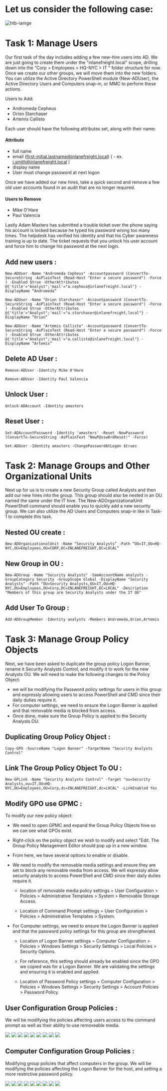 # Let us consider the following case:

![htb-iamge](https://academy.hackthebox.com/storage/modules/74/helping-out.png)

# Task 1: Manage Users

Our first task of the day includes adding a few new-hire users into AD. We are just going to create them under the "inlanefreight.local" scope, drilling down into the "Corp > Employees > HQ-NYC > IT " folder structure for now. Once we create our other groups, we will move them into the new folders. You can utilize the Active Directory PowerShell module (New-ADUser), the Active Directory Users and Computers snap-in, or MMC to perform these actions.

Users to Add:

- Andromeda Cepheus
- Orion Starchaser
- Artemis Callisto

Each user should have the following attributes set, along with their name:
#### Attribute
- full name
- email (first-initial.lastname@inlanefreight.local) ( - ex. j.smith@inlanefreight.local )
- display name
- User must change password at next logon

Once we have added our new hires, take a quick second and remove a few old user accounts found in an audit that are no longer required.
#### Users to Remove
- Mike O'Hare
- Paul Valencia

Lastly Adam Masters has submitted a trouble ticket over the phone saying his account is locked because he typed his password wrong too many times. The helpdesk has verified his identity and that his Cyber awareness training is up to date. The ticket requests that you unlock his user account and force him to change his password at the next login.

## Add new users :

```
New-ADUser -Name "Andromeda Cepheus" -Accountpassword (ConvertTo-SecureString -AsPlainText (Read-Host "Enter a secure password") -Force ) -Enabled $true -OtherAttributes @{'title'="Analyst";'mail'="a.cepheus@inlanefreight.local"} -DisplayName “Andromeda”
```
```
New-ADUser -Name "Orion Starchaser" -Accountpassword (ConvertTo-SecureString -AsPlainText (Read-Host "Enter a secure password") -Force ) -Enabled $true -OtherAttributes @{'title'="Analyst";'mail'="o.starchaser@inlanefreight.local"} -DisplayName “Orion”
```
```
New-ADUser -Name "Artemis Callisto" -Accountpassword (ConvertTo-SecureString -AsPlainText (Read-Host "Enter a secure password") -Force ) -Enabled $true -OtherAttributes @{'title'="Analyst";'mail'="a.callisto@inlanefreight.local"} -DisplayName “Artemis”
```
## Delete AD User :
```
Remove-ADUser -Identity Mike O'Hare
```
```
Remove-ADUser -Identity Paul Valencia
```

## Unlock User : 
```
Unlock-ADAccount -Identity amasters
```
## Reset User : 

```
Set-ADAccountPassword -Identity 'amasters' -Reset -NewPassword (ConvertTo-SecureString -AsPlainText "NewP@ssw0rdReset!" -Force)
```
```
Set-ADUser -Identity amasters -ChangePasswordAtLogon $trues
```
# Task 2: Manage Groups and Other Organizational Units

Next up for us is to create a new Security Group called Analysts and then add our new hires into the group. This group should also be nested in an OU named the same under the IT hive. The New-ADOrganizationalUnit PowerShell command should enable you to quickly add a new security group. We can also utilize the AD Users and Computers snap-in like in Task-1 to complete this task.

## Nested OU create : 

```
New-ADOrganizationalUnit -Name “Security Analysts” -Path “OU=IT,OU=HQ-NYC,OU=Employees,OU=CORP,DC=INLANEFREIGHT,DC=LOCAL”
```
## New Group in OU : 

```
New-ADGroup -Name "Security Analysts" -SamAccountName analysts -GroupCategory Security -GroupScope Global -DisplayName "Security Analysts" -Path "OU=Security Analysts,OU=IT,OU=HQ-NYC,OU=Employees,OU=Corp,DC=INLANEFREIGHT,DC=LOCAL" -Description "Members of this group are Security Analysts under the IT OU"
```

## Add User To Group : 

```
Add-ADGroupMember -Identity analysts -Members Andromeda,Orion,Artemis
```

# Task 3: Manage Group Policy Objects
Next, we have been asked to duplicate the group policy Logon Banner, rename it Security Analysts Control, and modify it to work for the new Analysts OU. We will need to make the following changes to the Policy Object:

- we will be modifying the Password policy settings for users in this group and expressly allowing users to access PowerShell and CMD since their daily duties require it.
- For computer settings, we need to ensure the Logon Banner is applied and that removable media is blocked from access.
- Once done, make sure the Group Policy is applied to the Security Analysts OU. 

## Duplicating Group Policy Object : 

```
Copy-GPO -SourceName "Logon Banner" -TargetName "Security Analysts Control"
```

## Link The Group Policy Object To OU : 

```
New-GPLink -Name "Security Analysts Control" -Target "ou=Security Analysts,ou=IT,OU=HQ-NYC,OU=Employees,OU=Corp,dc=INLANEFREIGHT,dc=LOCAL" -LinkEnabled Yes
```
## Modify GPO use GPMC :

To modify our new policy object:
- We need to open GPMC and expand the Group Policy Objects hive so we can see what GPOs exist.

- Right-click on the policy object we wish to modify and select "Edit.  The Group Policy Management Editor should pop up in a new window.

- From here, we have several options to enable or disable.

- We need to modify the removable media settings and ensure they are  set to block any removable media from access. We will expressly allow  security analysts to access PowerShell and CMD since their daily duties  require it.

    - location of removable media policy settings = User Configuration > Policies > Administrative Templates > System > Removable Storage Access.

    - Location of Command Prompt settings = User Configuration > Policies > Administrative Templates > System.


- For Computer settings, we need to ensure the Logon Banner is applied and that the password policy settings for this group are strengthened.

    - Location of Logon Banner settings = Computer Configuration > Policies > Windows Settings > Security Settings > Local Policies > Security Options.

    - For reference, this setting should already be enabled since the GPO we copied was for a Logon Banner. We are validating the settings and ensuring it is enabled and applied.

    - Location of Password Policy settings = Computer Configuration > Policies > Windows Settings > Security Settings > Account Policies > Password Policy.

## User Configuration Group Policies : 

We will be modifying the policies affecting users access to the command prompt as well as their ability to use removeable media.

![](https://academy.hackthebox.com/storage/modules/74/edit-policy.png)
![](https://academy.hackthebox.com/storage/modules/74/storage-1.png)
![](https://academy.hackthebox.com/storage/modules/74/storage-2.png)
![](https://academy.hackthebox.com/storage/modules/74/storage-3.png)
![](https://academy.hackthebox.com/storage/modules/74/storage-4.png)
![](https://academy.hackthebox.com/storage/modules/74/cmd-1.png)
![](https://academy.hackthebox.com/storage/modules/74/cmd-2.png)
![](https://academy.hackthebox.com/storage/modules/74/cmd-3.png)
![](https://academy.hackthebox.com/storage/modules/74/cmd-4.png)

## Computer Configuration Group Policies : 

Modifying group policies that affect computers in the group. We will be modifying the policies affecting the Logon Banner for the host, and setting a more restrictive password policy.

![](https://academy.hackthebox.com/storage/modules/74/banner-1.png)
![](https://academy.hackthebox.com/storage/modules/74/banner-2.png)
![](https://academy.hackthebox.com/storage/modules/74/banner-3.png)
![](https://academy.hackthebox.com/storage/modules/74/password-1.png)
![](https://academy.hackthebox.com/storage/modules/74/password-2.png)
![](https://academy.hackthebox.com/storage/modules/74/password-3.png)
![](https://academy.hackthebox.com/storage/modules/74/password-4.png)
![](https://academy.hackthebox.com/storage/modules/74/password-5.png)
![](https://academy.hackthebox.com/storage/modules/74/password-6.png)
